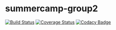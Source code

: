 # summercamp-group2
[![Build Status](https://travis-ci.org/NaCN2020/summercamp-group2.svg?branch=master)](https://travis-ci.org/NaCN2020/summercamp-group2)
[![Coverage Status](https://coveralls.io/repos/github/NaCN2020/summercamp-group2/badge.png?branch=master)](https://coveralls.io/github/NaCN2020/summercamp-group2?branch=master)
[![Codacy Badge](https://app.codacy.com/project/badge/Grade/2540179962bd46ae9f59ba2105ba9a80)](https://www.codacy.com/manual/NaCN2020/summercamp-group2?utm_source=github.com&amp;utm_medium=referral&amp;utm_content=NaCN2020/summercamp-group2&amp;utm_campaign=Badge_Grade)
